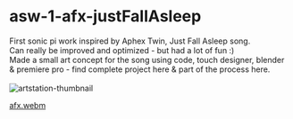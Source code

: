 # asw-1-afx-justFallAsleep
First sonic pi work inspired by Aphex Twin, Just Fall Asleep song. <br />
Can really be improved and optimized - but had a lot of fun :)<br />
Made a small art concept for the song using code, touch designer, blender & premiere pro - find complete project here & part of the process here.
<br /><br />
![artstation-thumbnail](https://user-images.githubusercontent.com/105500912/199106567-5a501631-e7db-4de4-8f52-dd941712d0f7.jpg)


[afx.webm](https://user-images.githubusercontent.com/105500912/199107724-5976dc51-cb6f-4e9b-b8f0-b74daec69d15.webm)
